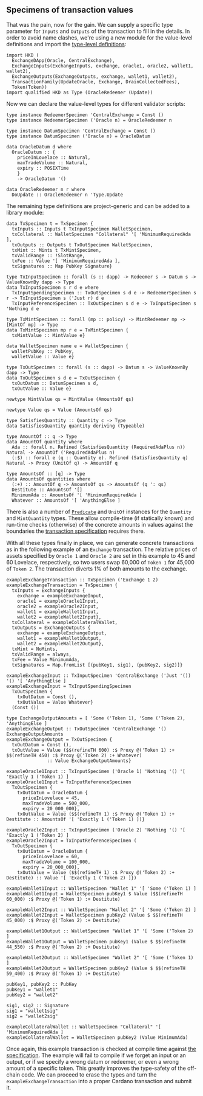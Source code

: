 ## Specimens of transaction values

<!--
~~~ {.haskell}
{-# LANGUAGE DataKinds, DuplicateRecordFields, GADTs, FlexibleInstances, OverloadedStrings,
             KindSignatures, StandaloneKindSignatures,
             MultiParamTypeClasses, NoStarIsType, NumericUnderscores,
             PolyKinds, RankNTypes, TemplateHaskell, TypeApplications, TypeFamilies, TypeOperators,
             UndecidableInstances #-}

module Values where

import Data.Functor.Const (Const (Const))
import Data.Kind (Type)
import Data.Map (Map)
import qualified Data.Map as Map
import Data.Proxy (Proxy (Proxy))
import Numeric.Natural (Natural)
import Refined (refineTH)

import Family
import Family.Values
import Family.Ledger (POSIXTime (POSIXTime), PubKey, Signature, always)
~~~
-->

That was the pain, now for the gain. We can supply a specific type parameter for `Inputs` and `Outputs` of the
transaction to fill in the details. In order to avoid name clashes, we're using a new module for the value-level
definitions and import the [type-level definitions](HKD):

~~~ {.haskell}
import HKD (
  ExchangeDApp(Oracle, CentralExchange),
  ExchangeInputs(ExchangeInputs, exchange, oracle1, oracle2, wallet1, wallet2),
  ExchangeOutputs(ExchangeOutputs, exchange, wallet1, wallet2),
  TransactionFamily(UpdateOracle, Exchange, DrainCollectedFees),
  Token(Token))
import qualified HKD as Type (OracleRedeemer (Update))
~~~

Now we can declare the value-level types for different validator scripts:

~~~ {.haskell}
type instance RedeemerSpecimen 'CentralExchange = Const ()
type instance RedeemerSpecimen ('Oracle n) = OracleRedeemer n

type instance DatumSpecimen 'CentralExchange = Const ()
type instance DatumSpecimen ('Oracle n) = OracleDatum

data OracleDatum d where
  OracleDatum :: {
    priceInLovelace :: Natural,
    maxTradeVolume :: Natural,
    expiry :: POSIXTime
    }
    -> OracleDatum '()

data OracleRedeemer n r where
  DoUpdate :: OracleRedeemer n 'Type.Update
~~~

The remaining type definitions are project-generic and can be added to a library module:

~~~ {.haskell.ignore}
data TxSpecimen t = TxSpecimen {
  txInputs :: Inputs t TxInputSpecimen WalletSpecimen,
  txCollateral :: WalletSpecimen "Collateral" '[ 'MinimumRequiredAda ],
  txOutputs :: Outputs t TxOutSpecimen WalletSpecimen,
  txMint :: Mints t TxMintSpecimen,
  txValidRange :: !SlotRange,
  txFee :: Value '[ 'MinimumRequiredAda ],
  txSignatures :: Map PubKey Signature}

type TxInputSpecimen :: forall (s :: dapp) -> Redeemer s -> Datum s -> ValueKnownBy dapp -> Type
data TxInputSpecimen s r d e where
  TxInputSpendingSpecimen :: TxOutSpecimen s d e -> RedeemerSpecimen s r -> TxInputSpecimen s ('Just r) d e
  TxInputReferenceSpecimen :: TxOutSpecimen s d e -> TxInputSpecimen s 'Nothing d e

type TxMintSpecimen :: forall (mp :: policy) -> MintRedeemer mp -> [MintOf mp] -> Type
data TxMintSpecimen mp r e = TxMintSpecimen {
  txMintValue :: MintValue e}

data WalletSpecimen name e = WalletSpecimen {
  walletPubKey :: PubKey,
  walletValue :: Value e}

type TxOutSpecimen :: forall (s :: dapp) -> Datum s -> ValueKnownBy dapp -> Type
data TxOutSpecimen s d e = TxOutSpecimen {
  txOutDatum :: DatumSpecimen s d,
  txOutValue :: Value e}

newtype MintValue qs = MintValue (AmountsOf qs)

newtype Value qs = Value (AmountsOf qs)

type SatisfiesQuantity :: Quantity c -> Type
data SatisfiesQuantity quantity deriving (Typeable)

type AmountOf :: q -> Type
data AmountOf quantity where
  Ada :: forall n. Refined (SatisfiesQuantity (RequiredAdaPlus n)) Natural -> AmountOf ('RequiredAdaPlus n)
  (:$) :: forall e (q :: Quantity e). Refined (SatisfiesQuantity q) Natural -> Proxy (UnitOf q) -> AmountOf q

type AmountsOf :: [q] -> Type
data AmountsOf quantities where
  (:+) :: AmountOf q -> AmountsOf qs -> AmountsOf (q ': qs)
  Destitute :: AmountsOf '[]
  MinimumAda :: AmountsOf '[ 'MinimumRequiredAda ]
  Whatever :: AmountsOf '[ 'AnythingElse ]
~~~

There is also a number of [`Predicate`](https://hackage.haskell.org/package/refined-0.7/docs/Refined.html#g:4) and
`UnitOf` instances for the `Quantity` and `MintQuantity` types. These allow compile-time (if statically known) and
run-time checks (otherwise) of the concrete amounts in values against the boundaries the [transaction
specification](HKD.md) requires there.

With all these types finally in place, we can generate concrete transactions as in the following example of an
`Exchange` transaction. The relative prices of assets specified by `Oracle 1` and `Oracle 2` are set in this example
to 45 and 60 Lovelace, respectively, so two users swap 60,000 of `Token 1` for 45,000 of `Token 2`. The transaction
diverts 1% of both amounts to the exchange.

~~~ {.haskell}
exampleExchangeTransaction :: TxSpecimen ('Exchange 1 2)
exampleExchangeTransaction = TxSpecimen {
  txInputs = ExchangeInputs {
    exchange = exampleExchangeInput,
    oracle1 = exampleOracle1Input,
    oracle2 = exampleOracle2Input,
    wallet1 = exampleWallet1Input,
    wallet2 = exampleWallet2Input},
  txCollateral = exampleCollateralWallet,
  txOutputs = ExchangeOutputs {
    exchange = exampleExchangeOutput,
    wallet1 = exampleWallet1Output,
    wallet2 = exampleWallet2Output},
  txMint = NoMints,
  txValidRange = always,
  txFee = Value MinimumAda,
  txSignatures = Map.fromList [(pubKey1, sig1), (pubKey2, sig2)]}

exampleExchangeInput :: TxInputSpecimen 'CentralExchange ('Just '()) '() '[ 'AnythingElse ]
exampleExchangeInput = TxInputSpendingSpecimen
  TxOutSpecimen {
    txOutDatum = Const (),
    txOutValue = Value Whatever}
  (Const ())
  
type ExchangeOutputAmounts = [ 'Some ('Token 1), 'Some ('Token 2), 'AnythingElse ]
exampleExchangeOutput :: TxOutSpecimen 'CentralExchange '() ExchangeOutputAmounts
exampleExchangeOutput = TxOutSpecimen {
  txOutDatum = Const (),
  txOutValue = Value ($$(refineTH 600) :$ Proxy @('Token 1) :+ $$(refineTH 450) :$ Proxy @('Token 2) :+ Whatever)
               :: Value ExchangeOutputAmounts}

exampleOracle1Input :: TxInputSpecimen ('Oracle 1) 'Nothing '() '[ 'Exactly 1 ('Token 1) ]
exampleOracle1Input = TxInputReferenceSpecimen
  TxOutSpecimen {
    txOutDatum = OracleDatum {
      priceInLovelace = 45,
      maxTradeVolume = 500_000,
      expiry = 20_000_000},
    txOutValue = Value ($$(refineTH 1) :$ Proxy @('Token 1) :+ Destitute :: AmountsOf '[ 'Exactly 1 ('Token 1) ])}

exampleOracle2Input :: TxInputSpecimen ('Oracle 2) 'Nothing '() '[ 'Exactly 1 ('Token 2) ]
exampleOracle2Input = TxInputReferenceSpecimen (
  TxOutSpecimen {
    txOutDatum = OracleDatum {
      priceInLovelace = 60,
      maxTradeVolume = 100_000,
      expiry = 20_000_000},
    txOutValue = Value ($$(refineTH 1) :$ Proxy @('Token 2) :+ Destitute) :: Value '[ 'Exactly 1 ('Token 2) ]})

exampleWallet1Input :: WalletSpecimen "Wallet 1" '[ 'Some ('Token 1) ]
exampleWallet1Input = WalletSpecimen pubKey1 $ Value ($$(refineTH 60_000) :$ Proxy @('Token 1) :+ Destitute)

exampleWallet2Input :: WalletSpecimen "Wallet 2" '[ 'Some ('Token 2) ]
exampleWallet2Input = WalletSpecimen pubKey2 (Value $ $$(refineTH 45_000) :$ Proxy @('Token 2) :+ Destitute)

exampleWallet1Output :: WalletSpecimen "Wallet 1" '[ 'Some ('Token 2) ]
exampleWallet1Output = WalletSpecimen pubKey1 (Value $ $$(refineTH 44_550) :$ Proxy @('Token 2) :+ Destitute)

exampleWallet2Output :: WalletSpecimen "Wallet 2" '[ 'Some ('Token 1) ]
exampleWallet2Output = WalletSpecimen pubKey2 (Value $ $$(refineTH 59_400) :$ Proxy @('Token 1) :+ Destitute)

pubKey1, pubKey2 :: PubKey
pubKey1 = "wallet1"
pubKey2 = "wallet2"

sig1, sig2 :: Signature
sig1 = "wallet1sig"
sig2 = "wallet2sig"

exampleCollateralWallet :: WalletSpecimen "Collateral" '[ 'MinimumRequiredAda ]
exampleCollateralWallet = WalletSpecimen pubKey2 (Value MinimumAda)
~~~

Once again, this example transaction is checked at compile time against [the specification](HKD.md). The example will
fail to compile if we forget an input or an output, or if we specify a wrong datum or redeemer, or even a wrong amount
of a specific token. This greatly improves the type-safety of the off-chain code. We can proceed to erase the types
and turn the `exampleExchangeTransaction` into a proper Cardano transaction and submit it.
